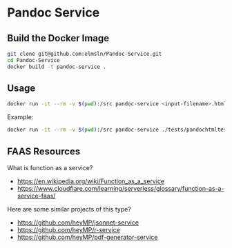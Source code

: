# Pandoc Service

## Build the Docker Image

```bash
git clone git@github.com:elmsln/Pandoc-Service.git
cd Pandoc-Service
docker build -t pandoc-service .
```

## Usage

```bash
docker run -it --rm -v $(pwd):/src pandoc-service <input-filename>.html -s -o <output-filename>.md
```

Example:

```bash
docker run -it --rm -v $(pwd):/src pandoc-service ./tests/pandochtmltest.html -s -o ./tmp/output.md
```

## FAAS Resources

What is function as a service?

- https://en.wikipedia.org/wiki/Function_as_a_service
- https://www.cloudflare.com/learning/serverless/glossary/function-as-a-service-faas/

Here are some similar projects of this type?

- https://github.com/heyMP/jsonnet-service
- https://github.com/heyMP/r-service
- https://github.com/heyMP/pdf-generator-service
